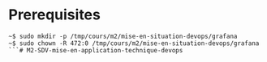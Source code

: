 # Prerequisites

```
~$ sudo mkdir -p /tmp/cours/m2/mise-en-situation-devops/grafana
~$ sudo chown -R 472:0 /tmp/cours/m2/mise-en-situation-devops/grafana
```# M2-SDV-mise-en-application-technique-devops
